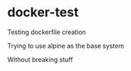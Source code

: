 # docker-test
Testing dockerfile creation

Trying to use alpine as the base system

Without breaking stuff
